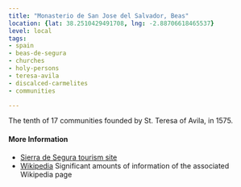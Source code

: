 ```yaml
---
title: "Monasterio de San Jose del Salvador, Beas"
location: {lat: 38.2510429491708, lng: -2.88706618465537}
level: local
tags:
- spain
- beas-de-segura
- churches
- holy-persons
- teresa-avila
- discalced-carmelites
- communities

---
```



The tenth of 17 communities founded by St. Teresa of Avila, in 1575.

#### More Information

* [Sierra de Segura tourism site](https://lasierradesegura.org/parajes-naturales/convento-de-las-carmelitas-descalzas-de-san-jose-del-salvador/)
* [Wikipedia](https://es.wikipedia.org/wiki/Convento_de_Carmelitas_Descalzas_(Beas_de_Segura)) Significant amounts of information of the associated Wikipedia page





